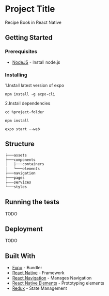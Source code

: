 # Project Title

Recipe Book in React Native

## Getting Started
### Prerequisites

* [NodeJS](https://nodejs.org/en/) - Install node.js

### Installing

1.Install latest version of expo
```
npm install -g expo-cli
```
2.Install dependencies
```
cd %project-folder
```
```
npm install
```
```
expo start --web
```
## Structure
``` bash
├───assets 
├───components
│   ├───containers
│   └───elements
├───navigation
├───pages
├───services
└───styles
```
## Running the tests

TODO


## Deployment

TODO

## Built With

* [Expo](https://expo.io/) - Bundler
* [React Native](https://reactnative.dev/) - Framework
* [React Navigation](https://reactnavigation.org/) - Manages Navigation
* [React Native Elements](https://react-native-elements.github.io/react-native-elements/) - Prototyping elements
* [Redux](https://redux.js.org/) - State Management

